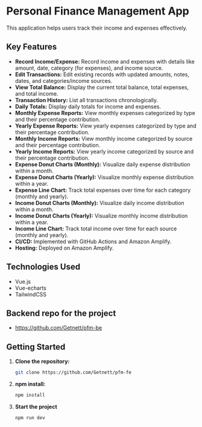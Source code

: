 # Personal Finance Management App

This application helps users track their income and expenses effectively.

## Key Features

* **Record Income/Expense:** Record income and expenses with details like amount, date, category (for expenses), and income source.
* **Edit Transactions:** Edit existing records with updated amounts, notes, dates, and categories/income sources.
* **View Total Balance:** Display the current total balance, total expenses, and total income.
* **Transaction History:** List all transactions chronologically.
* **Daily Totals:** Display daily totals for income and expenses.
* **Monthly Expense Reports:** View monthly expenses categorized by type and their percentage contribution.
* **Yearly Expense Reports:** View yearly expenses categorized by type and their percentage contribution.
* **Monthly Income Reports:** View monthly income categorized by source and their percentage contribution.
* **Yearly Income Reports:** View yearly income categorized by source and their percentage contribution.
* **Expense Donut Charts (Monthly):** Visualize daily expense distribution within a month.
* **Expense Donut Charts (Yearly):** Visualize monthly expense distribution within a year.
* **Expense Line Chart:** Track total expenses over time for each category (monthly and yearly).
* **Income Donut Charts (Monthly):** Visualize daily income distribution within a month.
* **Income Donut Charts (Yearly):** Visualize monthly income distribution within a year.
* **Income Line Chart:** Track total income over time for each source (monthly and yearly).
* **CI/CD:** Implemented with GitHub Actions and  Amazon Amplify.
* **Hosting:** Deployed on Amazon Amplify.

## Technologies Used

* Vue.js
* Vue-echarts
* TailwindCSS

## Backend repo for the project

* https://github.com/Getnett/pfm-be


## Getting Started

1. **Clone the repository:** 
   ```bash
   git clone https://github.com/Getnett/pfm-fe
2. **npm install:**
   ```bash
   npm install

3. **Start the project**
   ```bash
   npm run dev
